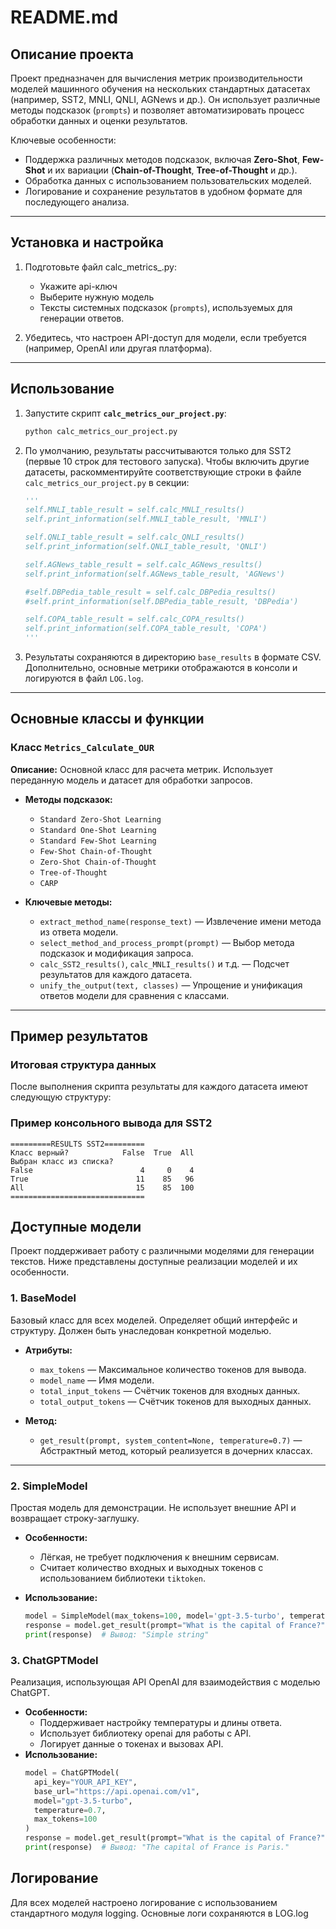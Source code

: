 # README.md

## Описание проекта

Проект предназначен для вычисления метрик производительности моделей машинного обучения на нескольких стандартных датасетах (например, SST2, MNLI, QNLI, AGNews и др.). Он использует различные методы подсказок (`prompts`) и позволяет автоматизировать процесс обработки данных и оценки результатов.

Ключевые особенности:
- Поддержка различных методов подсказок, включая **Zero-Shot**, **Few-Shot** и их вариации (**Chain-of-Thought**, **Tree-of-Thought** и др.).
- Обработка данных с использованием пользовательских моделей.
- Логирование и сохранение результатов в удобном формате для последующего анализа.

---

## Установка и настройка

1. Подготовьте файл calc_metrics_.py:
    - Укажите api-ключ
    - Выберите нужную модель
    - Тексты системных подсказок (`prompts`), используемых для генерации ответов.

2. Убедитесь, что настроен API-доступ для модели, если требуется (например, OpenAI или другая платформа). 

---

## Использование

1. Запустите скрипт **`calc_metrics_our_project.py`**:
    ```bash
    python calc_metrics_our_project.py
    ```

2. По умолчанию, результаты рассчитываются только для SST2 (первые 10 строк для тестового запуска). Чтобы включить другие датасеты, раскомментируйте соответствующие строки в файле `calc_metrics_our_project.py` в секции:
    ```python
    '''
    self.MNLI_table_result = self.calc_MNLI_results()
    self.print_information(self.MNLI_table_result, 'MNLI')
    
    self.QNLI_table_result = self.calc_QNLI_results()
    self.print_information(self.QNLI_table_result, 'QNLI')
    
    self.AGNews_table_result = self.calc_AGNews_results()
    self.print_information(self.AGNews_table_result, 'AGNews')
    
    #self.DBPedia_table_result = self.calc_DBPedia_results()
    #self.print_information(self.DBPedia_table_result, 'DBPedia')
    
    self.COPA_table_result = self.calc_COPA_results()
    self.print_information(self.COPA_table_result, 'COPA')
    '''
    ```

3. Результаты сохраняются в директорию `base_results` в формате CSV. Дополнительно, основные метрики отображаются в консоли и логируются в файл `LOG.log`.

---

## Основные классы и функции

### Класс `Metrics_Calculate_OUR`

**Описание:** 
Основной класс для расчета метрик. Использует переданную модель и датасет для обработки запросов.

- **Методы подсказок:**
  - `Standard Zero-Shot Learning`
  - `Standard One-Shot Learning`
  - `Standard Few-Shot Learning`
  - `Few-Shot Chain-of-Thought`
  - `Zero-Shot Chain-of-Thought`
  - `Tree-of-Thought`
  - `CARP`

- **Ключевые методы:**
  - `extract_method_name(response_text)` — Извлечение имени метода из ответа модели.
  - `select_method_and_process_prompt(prompt)` — Выбор метода подсказок и модификация запроса.
  - `calc_SST2_results()`, `calc_MNLI_results()` и т.д. — Подсчет результатов для каждого датасета.
  - `unify_the_output(text, classes)` — Упрощение и унификация ответов модели для сравнения с классами.

---

## Пример результатов

### Итоговая структура данных

После выполнения скрипта результаты для каждого датасета имеют следующую структуру:

### Пример консольного вывода для SST2
```text
=========RESULTS SST2=========
Класс верный?            False  True  All
Выбран класс из списка?
False                        4     0    4
True                        11    85   96
All                         15    85  100
==============================
```

## Доступные модели

Проект поддерживает работу с различными моделями для генерации текстов. Ниже представлены доступные реализации моделей и их особенности.

### 1. **BaseModel**
Базовый класс для всех моделей. Определяет общий интерфейс и структуру. Должен быть унаследован конкретной моделью.

- **Атрибуты:**
  - `max_tokens` — Максимальное количество токенов для вывода.
  - `model_name` — Имя модели.
  - `total_input_tokens` — Счётчик токенов для входных данных.
  - `total_output_tokens` — Счётчик токенов для выходных данных.

- **Метод:**
  - `get_result(prompt, system_content=None, temperature=0.7)` — Абстрактный метод, который реализуется в дочерних классах.

---

### 2. **SimpleModel**
Простая модель для демонстрации. Не использует внешние API и возвращает строку-заглушку.

- **Особенности:**
  - Лёгкая, не требует подключения к внешним сервисам.
  - Считает количество входных и выходных токенов с использованием библиотеки `tiktoken`.

- **Использование:**
  ```python
  model = SimpleModel(max_tokens=100, model='gpt-3.5-turbo', temperature=0.7)
  response = model.get_result(prompt="What is the capital of France?")
  print(response)  # Вывод: "Simple string"
  ```

### 3. **ChatGPTModel**
Реализация, использующая API OpenAI для взаимодействия с моделью ChatGPT.

- **Особенности:**
    - Поддерживает настройку температуры и длины ответа.
    - Использует библиотеку openai для работы с API.
    - Логирует данные о токенах и вызовах API.
- **Использование:**
  ```python
  model = ChatGPTModel(
    api_key="YOUR_API_KEY",
    base_url="https://api.openai.com/v1",
    model="gpt-3.5-turbo",
    temperature=0.7,
    max_tokens=100
  )
  response = model.get_result(prompt="What is the capital of France?", system_content="You are a helpful assistant.")
  print(response)  # Вывод: "The capital of France is Paris."
  ```

## Логирование
Для всех моделей настроено логирование с использованием стандартного модуля logging. Основные логи сохраняются в LOG.log